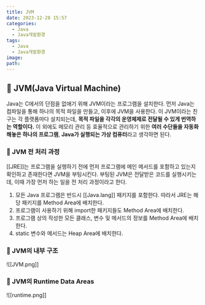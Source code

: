 ```yaml
---
title: JVM
date: 2023-12-28 15:57
categories:
  - Java
  - Java개발환경
tags:
  - Java
  - Java개발환경
image: 
path:
---
```


## 🌈 JVM(Java Virtual Machine)
Java는 C에서의 단점을 없애기 위해 JVM이라는 프로그램을 설치한다. 먼저 Java는 컴파일을 통해 하나의 목적 파일을 만들고, 이후에 JVM을 사용한다. 이 JVM이라는 친구는 각 플랫폼마다 설치되는데, **목적 파일을 각각의 운영체제로 전달될 수 있게 번역하는 역할이다.** 이 외에도 메모리 관리 등 효율적으로 관리하기 위한 **여러 수단들을 자동화해놓은 하나의 프로그램**, **Java가 실행되는 가상 컴퓨터**라고 생각하면 된다.

### 📌 JVM 전 처리 과정
[[JRE]]는 프로그램을 실행하기 전에 먼저 프로그램에 메인 메서드를 포함하고 있는지 확인하고 존재한다면 JVM을 부팅시킨다. 부팅된 JVM은 전달받은 코드를 실행시키는데, 이때 가장 먼저 하는 일을 전 처리 과정이라고 한다.

1. 모든 Java 프로그램은 반드시 [[Java.lang]] 패키지를 포함한다. 따라서 JRE는 해당 패키지를 Method Area에 배치한다.
2. 프로그램이 사용하기 위해 import한 패키지들도 Method Area에 배치한다.
3. 프로그램 상의 작성한 모든 클래스, 변수 및 메서드의 정보를 Method Area에 배치한다.
4. static 변수와 메서드는 Heap Area에 배치한다.

### 📌 JVM의 내부 구조

![[JVM.png]]

### 📌 JVM의 Runtime Data Areas
![[runtime.png]]


